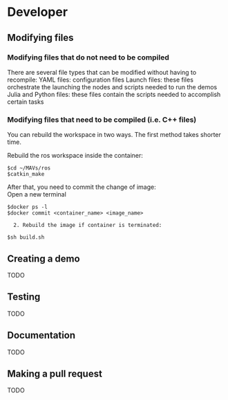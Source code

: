 # Developer

## Modifying files
### Modifying files that do not need to be compiled
There are several file types that can be modified without having to recompile:
 YAML files: configuration files
Launch files: these files orchestrate the launching the nodes and scripts needed to run the demos
Julia and Python files: these files contain the scripts needed to accomplish certain tasks

### Modifying files that need to be compiled (i.e. C++ files)
You can rebuild the workspace in two ways. The first method takes shorter time.

Rebuild the ros workspace inside the container:  
```
$cd ~/MAVs/ros
$catkin_make
```
After that, you need to commit the change of image:  
Open a new terminal
```
$docker ps -l
$docker commit <container_name> <image_name>
```

      2. Rebuild the image if container is terminated:
```
$sh build.sh
```
## Creating a demo
TODO

## Testing
TODO

## Documentation
TODO

## Making a pull request
TODO
